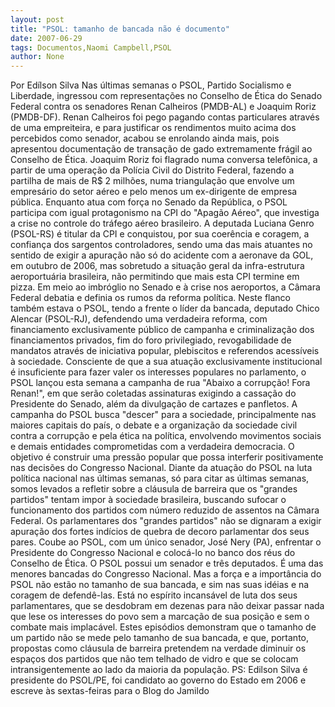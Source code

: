```yaml
---
layout: post
title: "PSOL: tamanho de bancada não é documento"
date: 2007-06-29
tags: Documentos,Naomi Campbell,PSOL
author: None
---
```

Por Ed&iacute;lson Silva
Nas &uacute;ltimas semanas o PSOL, Partido Socialismo e Liberdade, ingressou com representa&ccedil;&otilde;es no Conselho de &Eacute;tica do Senado Federal contra os senadores Renan Calheiros (PMDB-AL) e Joaquim Roriz (PMDB-DF).
Renan Calheiros foi pego pagando contas particulares atrav&eacute;s de uma empreiteira, e para justificar os rendimentos muito acima dos percebidos como senador, acabou se enrolando ainda mais, pois apresentou documenta&ccedil;&atilde;o de transa&ccedil;&atilde;o de gado extremamente fr&aacute;gil ao Conselho de &Eacute;tica. 
Joaquim Roriz foi flagrado numa conversa telef&ocirc;nica, a partir de uma opera&ccedil;&atilde;o da Pol&iacute;cia Civil do Distrito Federal, fazendo a partilha de mais de R$ 2 milh&otilde;es, numa triangula&ccedil;&atilde;o que envolve um empres&aacute;rio do setor a&eacute;reo e pelo menos um ex-dirigente de empresa p&uacute;blica. 
Enquanto atua com for&ccedil;a no Senado da Rep&uacute;blica, o PSOL participa com igual protagonismo na CPI do &quot;Apag&atilde;o A&eacute;reo&quot;, que investiga a crise no controle do tr&aacute;fego a&eacute;reo brasileiro.
A deputada Luciana Genro (PSOL-RS) &eacute; titular da CPI e conquistou, por sua coer&ecirc;ncia e coragem, a confian&ccedil;a dos sargentos controladores, sendo uma das mais atuantes no sentido de exigir a apura&ccedil;&atilde;o n&atilde;o s&oacute; do acidente com a aeronave da GOL, em outubro de 2006, mas sobretudo a situa&ccedil;&atilde;o geral da infra-estrutura aeroportu&aacute;ria brasileira, n&atilde;o permitindo que mais esta CPI termine em pizza. Em meio ao imbr&oacute;glio no Senado e &agrave; crise nos aeroportos, a C&acirc;mara Federal debatia e definia os rumos da reforma pol&iacute;tica. 
Neste flanco tamb&eacute;m estava o PSOL, tendo a frente o l&iacute;der da bancada, deputado Chico Alencar (PSOL-RJ), defendendo uma verdadeira reforma, com financiamento exclusivamente p&uacute;blico de campanha e criminaliza&ccedil;&atilde;o dos financiamentos privados, fim do foro privilegiado, revogabilidade de mandatos atrav&eacute;s de iniciativa popular, plebiscitos e referendos acess&iacute;veis &agrave; sociedade. 
Consciente de que a sua atua&ccedil;&atilde;o exclusivamente institucional &eacute; insuficiente para fazer valer os interesses populares no parlamento, o PSOL lan&ccedil;ou esta semana a campanha de rua &quot;Abaixo a corrup&ccedil;&atilde;o! Fora Renan!&quot;, em que ser&atilde;o coletadas assinaturas exigindo a cassa&ccedil;&atilde;o do Presidente do Senado, al&eacute;m da divulga&ccedil;&atilde;o de cartazes e panfletos. 
A campanha do PSOL busca &quot;descer&quot; para a sociedade, principalmente nas maiores capitais do pa&iacute;s, o debate e a organiza&ccedil;&atilde;o da sociedade civil contra a corrup&ccedil;&atilde;o e pela &eacute;tica na pol&iacute;tica, envolvendo movimentos sociais e demais entidades comprometidas com a verdadeira democracia. 
O objetivo &eacute; construir uma press&atilde;o popular que possa interferir positivamente nas decis&otilde;es do Congresso Nacional. 
Diante da atua&ccedil;&atilde;o do PSOL na luta pol&iacute;tica nacional nas &uacute;ltimas semanas, s&oacute; para citar as &uacute;ltimas semanas, somos levados a refletir sobre a cl&aacute;usula de barreira que os &quot;grandes partidos&quot; tentam impor &agrave; sociedade brasileira, buscando sufocar o funcionamento dos partidos com n&uacute;mero reduzido de assentos na C&acirc;mara Federal.
Os parlamentares dos &quot;grandes partidos&quot; n&atilde;o se dignaram a exigir apura&ccedil;&atilde;o dos fortes ind&iacute;cios de quebra de decoro parlamentar dos seus pares. 
Coube ao PSOL, com um &uacute;nico senador, Jos&eacute; Nery (PA), enfrentar o Presidente do Congresso Nacional e coloc&aacute;-lo no banco dos r&eacute;us do Conselho de &Eacute;tica. O PSOL possui um senador e tr&ecirc;s deputados. &Eacute; uma das menores bancadas do Congresso Nacional. Mas a for&ccedil;a e a import&acirc;ncia do PSOL n&atilde;o est&atilde;o no tamanho de sua bancada, e sim nas suas id&eacute;ias e na coragem de defend&ecirc;-las. Est&aacute; no esp&iacute;rito incans&aacute;vel de luta dos seus parlamentares, que se desdobram em dezenas para n&atilde;o deixar passar nada que lese os interesses do povo sem a marca&ccedil;&atilde;o de sua posi&ccedil;&atilde;o e sem o combate mais implac&aacute;vel. 
Estes epis&oacute;dios demonstram que o tamanho de um partido n&atilde;o se mede pelo tamanho de sua bancada, e que, portanto, propostas como cl&aacute;usula de barreira pretendem na verdade diminuir os espa&ccedil;os dos partidos que n&atilde;o tem telhado de vidro e que se colocam intransigentemente ao lado da maioria da popula&ccedil;&atilde;o.
PS: Edilson Silva &eacute; presidente do PSOL/PE, foi candidato ao governo do Estado em 2006 e escreve &agrave;s sextas-feiras para o Blog do Jamildo 
&nbsp; 